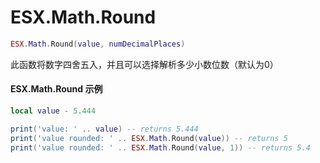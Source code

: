 # ESX.Math.Round

```lua
ESX.Math.Round(value, numDecimalPlaces)
```

此函数将数字四舍五入，并且可以选择解析多少小数位数（默认为0）

#### ESX.Math.Round 示例

```lua
local value - 5.444

print('value: ' .. value) -- returns 5.444
print('value rounded: ' .. ESX.Math.Round(value)) -- returns 5
print('value rounded: ' .. ESX.Math.Round(value, 1)) -- returns 5.4
```
